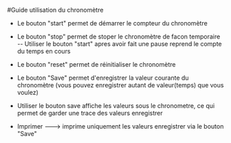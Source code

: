 #Guide utilisation du chronomètre

- Le bouton "start" permet de démarrer le compteur du chronomètre

- Le bouton "stop" permet de stoper le chronomètre de facon temporaire
-- Utiliser le bouton "start" apres avoir fait une pause reprend le compte      du temps en cours

- Le bouton "reset" permet de réinitialiser le chronomètre

- Le bouton "Save" permet d'enregistrer la valeur courante du chronomètre
    (vous pouvez enregistrer autant de valeur(temps) que vous voulez)

- Utiliser le bouton save affiche les valeurs sous le chronometre, ce qui       permet de garder une trace des valeurs enregistrer

- Imprimer ---> imprime uniquement les valeurs enregistrer via le bouton                     "Save"